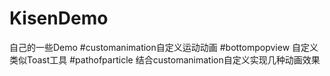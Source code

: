 # KisenDemo
自己的一些Demo
#customanimation自定义运动动画
#bottompopview 自定义类似Toast工具
#pathofparticle 结合customanimation自定义实现几种动画效果
